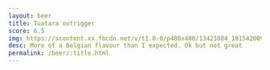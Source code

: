 ```yaml
---
layout: beer
title: Tuatara outrigger
score: 6.5
img: https://scontent.xx.fbcdn.net/v/t1.0-0/p480x480/13423884_10154200939238745_5620898802714048410_n.jpg?oh=f2123485b739ea41e31fc7bd74134545&oe=5888114F
desc: More of a Belgian flavour than I expected. Ok but not great
permalink: /beer/:title.html
---
```

